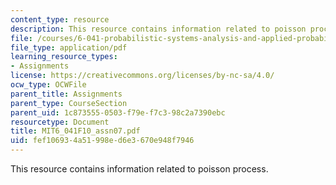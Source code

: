 ```yaml
---
content_type: resource
description: This resource contains information related to poisson process.
file: /courses/6-041-probabilistic-systems-analysis-and-applied-probability-fall-2010/fef106934a51998ed6e3670e948f7946_MIT6_041F10_assn07.pdf
file_type: application/pdf
learning_resource_types:
- Assignments
license: https://creativecommons.org/licenses/by-nc-sa/4.0/
ocw_type: OCWFile
parent_title: Assignments
parent_type: CourseSection
parent_uid: 1c873555-0503-f79e-f7c3-98c2a7390ebc
resourcetype: Document
title: MIT6_041F10_assn07.pdf
uid: fef10693-4a51-998e-d6e3-670e948f7946
---
```

This resource contains information related to poisson process.